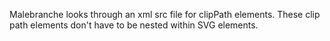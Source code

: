 Malebranche looks through an xml src file for clipPath elements. These clip path elements don't have to be nested within SVG elements.
